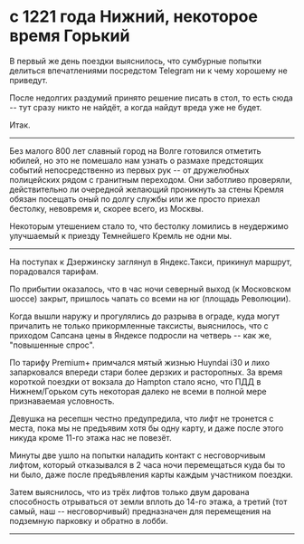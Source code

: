 # с 1221 года Нижний, некоторое время Горький

В первый же день поездки выяснилось, что сумбурные попытки делиться впечатлениями посредстом Telegram ни к чему хорошему не приведут.

После недолгих раздумий принято решение писать в стол, то есть сюда -- тут сразу никто не найдёт, а когда найдут вреда уже не будет.

Итак.

---

Без малого 800 лет славный город на Волге готовился отметить юбилей, но это не помешало нам узнать о размахе предстоящих событий непосредственно из первых рук -- от дружелюбных полицейских рядом с гранитным переходом. Они заботливо проверяли, действительно ли очередной желающий проникнуть за стены Кремля обязан посещать оный по долгу службы или же просто приехал бестолку, невовремя и, скорее всего, из Москвы.

Некоторым утешением стало то, что бестолку ломились в неудержимо улучшаемый к приезду Темнейшего Кремль не одни мы.

---

На поступах к Дзержинску заглянул в Яндекс.Такси, прикинул маршрут, порадовался тарифам.

По прибытии оказалось, что в час ночи северный выход (к Московском шоссе) закрыт, пришлось чапать со всеми на юг (площадь Революции).

Когда вышли наружу и прогулялись до разрыва в ограде, куда могут причалить не только прикормленные таксисты, выяснилось, что с приходом Сапсана цены в Яндексе подросли на четверь -- как же, "повышенные спрос".

По тарифу Premium+ примчался мятый жизнью Huyndai i30 и лихо запарковался впереди стари более дерзких и расторопных. За время короткой поездки от вокзала до Hampton стало ясно, что ПДД в Нижнем/Горьком суть некоторая далеко не всеми в полной мере признаваемая условность.

Девушка на ресепшн честно предупредила, что лифт не тронется с места, пока мы не предъявим хотя бы одну карту, и даже после этого никуда кроме 11-го этажа нас не повезёт.

Минуты две ушло на попытки наладить контакт с несговорчивым лифтом, который отказывался в 2 часа ночи перемещаться куда бы то ни было, даже после предъявления карты каждым участником поездки.

Затем выяснилось, что из трёх лифтов только двум дарована способность отрываться от земли вплоть до 14-го этажа, а третий (тот самый, наш -- несговорчивый) предназначен для перемещения на подземную парковку и обратно в лобби.

---
